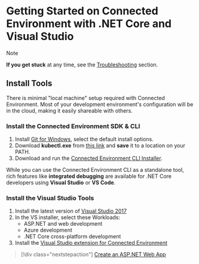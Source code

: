 # Getting Started on Connected Environment with .NET Core and Visual Studio

> [!Note]
> **If you get stuck** at any time, see the [Troubleshooting](troubleshooting.md) section.

## Install Tools
There is minimal "local machine" setup required with Connected Environment. Most of your development environment's configuration will be in the cloud, making it easily shareable with others.

### Install the Connected Environment SDK & CLI
1. Install [Git for Windows](https://git-scm.com/downloads), select the default install options. 
1. Download **kubectl.exe** from [this link](https://storage.googleapis.com/kubernetes-release/release/v1.9.0/bin/windows/amd64/kubectl.exe) and **save** it to a location on your PATH.
1. Download and run the [Connected Environment CLI Installer](https://aka.ms/get-vsce-windows). 

While you can use the Connected Environment CLI as a standalone tool, rich features like **integrated debugging** are available for .NET Core developers using **Visual Studio** or **VS Code**.

### Install the Visual Studio Tools
1. Install the latest version of [Visual Studio 2017](https://www.visualstudio.com/vs/)
1. In the VS installer, select these Workloads:
    * ASP.NET and web development
    * Azure development
    * .NET Core cross-platform development
1. Install the [Visual Studio extension for Connected Environment](https://aka.ms/get-vsce-visualstudio)


> [!div class="nextstepaction"]
> [Create an ASP.NET Web App](get-started-netcore-visualstudio-02.md)
